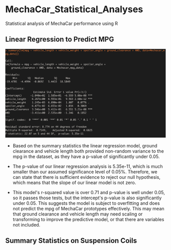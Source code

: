 # MechaCar_Statistical_Analyses
Statistical analysis of MechaCar performance using R

## Linear Regression to Predict MPG
![Summary Statistics of MechaCar mpg](https://github.com/MServ/MechaCar_Statistical_Analyses/blob/main/Deliv1_linreg_summary.png)

- Based on the summary statistics the linear regression model, ground clearance and vehicle length both provided non-random variance to the mpg in the dataset, as they have a p-value of significantly under 0.05.

- The p-value of our linear regression analysis is 5.35e-11, which is much smaller than our assumed significance level of 0.05%. Therefore, we can state that there is sufficient evidence to reject our null hypothesis, which means that the slope of our linear model is not zero.

- This model's r-squared value is over 0.71 and p-value is well under 0.05, so it passes those tests, but the intercept's p-value is also significantly under 0.05. This suggests the model is subject to overfitting and does not predict the mpg of MechaCar prototypes effectively. This may mean that ground clearance and vehicle length may need scaling or transforming to improve the predictive model, or that there are variables not included.

## Summary Statistics on Suspension Coils
